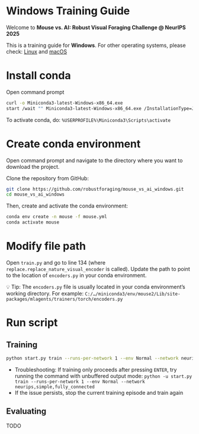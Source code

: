 # Windows Training Guide

Welcome to **Mouse vs. AI: Robust Visual Foraging Challenge @ NeurIPS 2025**

This is a training guide for **Windows**. For other operating systems, please check:
[Linux](https://github.com/robustforaging/mouse_vs_ai_linux) and [macOS](https://github.com/robustforaging/mouse_vs_ai_macOS?tab=readme-ov-file#macos-training-guide)

# Install conda
Open command prompt
```bash
curl -o Miniconda3-latest-Windows-x86_64.exe
start /wait "" Miniconda3-latest-Windows-x86_64.exe /InstallationType=JustMe /AddToPath=1 /RegisterPython=1 /S /D=%USERPROFILE%\Miniconda3
```
To activate conda, do: ```%USERPROFILE%\Miniconda3\Scripts\activate```

# Create conda environment
Open command prompt and navigate to the directory where you want to download the project.

Clone the repository from GitHub:
```bash
git clone https://github.com/robustforaging/mouse_vs_ai_windows.git
cd mouse_vs_ai_windows
```

Then, create and activate the conda environment:
```bash
conda env create -n mouse -f mouse.yml
conda activate mouse
``` 


# Modify file path
Open ```train.py``` and go to line 134 (where ```replace.replace_nature_visual_encoder``` is called).
Update the path to point to the location of ```encoders.py``` in your conda environment.

💡 Tip: The ```encoders.py``` file is usually located in your conda environment’s working directory. For example: ```C:/…/miniconda3/env/mouse2/Lib/site-packages/mlagents/trainers/torch/encoders.py```


# Run script
## Training
```bash
python start.py train --runs-per-network 1 --env Normal --network neurips,simple,fully_connected
```
- Troubleshooting: If training only proceeds after pressing ```ENTER```, try running the command with unbuffered output mode:  ```python -u start.py train --runs-per-network 1 --env Normal --network neurips,simple,fully_connected``` 
- If the issue persists, stop the current training episode and train again

## Evaluating
TODO





